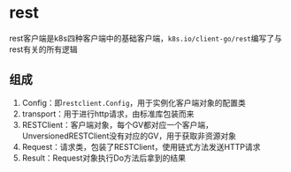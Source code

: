 # rest
rest客户端是k8s四种客户端中的基础客户端，`k8s.io/client-go/rest`编写了与rest有关的所有逻辑

## 组成
1. Config：即`restclient.Config`，用于实例化客户端对象的配置类
2. transport：用于进行http请求，由标准库包装而来
3. RESTClient：客户端对象，每个GV都对应一个客户端，UnversionedRESTClient没有对应的GV，用于获取非资源对象
4. Request：请求类，包装了RESTClient，使用链式方法发送HTTP请求
5. Result：Request对象执行Do方法后拿到的结果